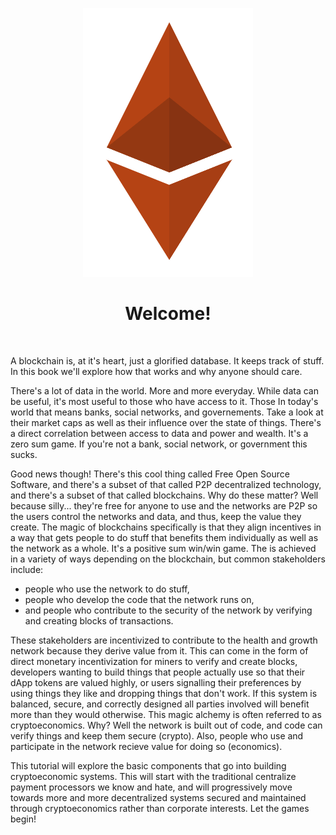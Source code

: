 <div align="center">
    <p align="center">
        <img src="rusty_ethereum.png" alt="Rusty Ethereum">  
    </p>
    <h1 align="center">
        Welcome!
    </h1>
</div>
<br>
<p>
A blockchain is, at it's heart, just a glorified database. It keeps track of stuff. In this book we'll explore how that works and why anyone should care.

There's a lot of data in the world. More and more everyday. While data can be useful, it's most useful to those who have access to it. Those In today's world that means banks, social networks, and governements. Take a look at their market caps as well as their influence over the state of things. There's a direct correlation between access to data and power and wealth. It's a zero sum game. If you're not a bank, social network, or government this sucks.

Good news though! There's this cool thing called Free Open Source Software, and there's a subset of that called P2P decentralized technology, and there's a subset of that called blockchains. Why do these matter? Well because silly... they're free for anyone to use and the networks are P2P so the users control the networks and data, and thus, keep the value they create. The magic of blockchains specifically is that they align incentives in a way that gets people to do stuff that benefits them individually as well as the network as a whole. It's a positive sum win/win game. The is achieved in a variety of ways depending on the blockchain, but common stakeholders include:
- people who use the network to do stuff,
- people who develop the code that the network runs on,
- and people who contribute to the security of the network by verifying and creating blocks of transactions. 

These stakeholders are incentivized to contribute to the health and growth network because they derive value from it. This can come in the form of direct monetary incentivization for miners to verify and create blocks, developers wanting to build things that people actually use so that their dApp tokens are valued highly, or users signalling their preferences by using things they like and dropping things that don't work. If this system is balanced, secure, and correctly designed all parties involved will benefit more than they would otherwise. This magic alchemy is often referred to as cryptoeconomics. Why? Well the network is built out of code, and code can verify things and keep them secure (crypto). Also, people who use and participate in the network recieve value for doing so (economics). 

This tutorial will explore the basic components that go into building cryptoeconomic systems. This will start with the traditional centralize payment processors we know and hate, and will progressively move towards more and more decentralized systems secured and maintained through cryptoeconomics rather than corporate interests. Let the games begin!
</p>
<br>
